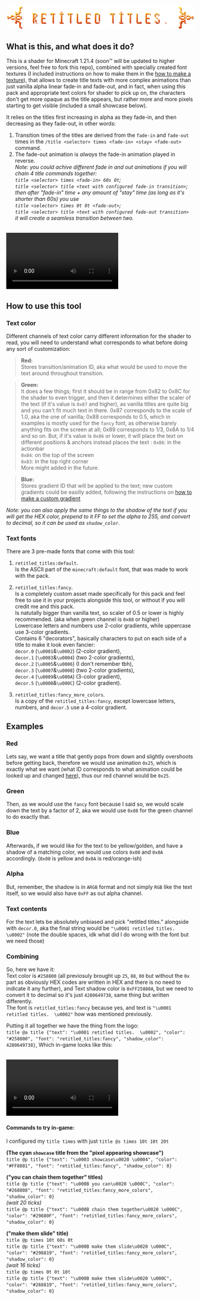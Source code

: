 <img src="showcase/logo.png">


## What is this, and what does it do?

This is a shader for Minecraft 1.21.4 (soon™ will be updated to higher versions, feel free to fork this repo), combined with specially created font textures (I included instructions on how to make them in the [how to make a texture](./how_to_make_a_texture.md)), that allows to create title texts with more complex animations than just vanilla alpha linear fade-in and fade-out, and in fact, when using this pack and appropriate text colors for shader to pick up on, the characters don't get more opaque as the title appears, but rather more and more pixels starting to get visible (included a small showcase below).

It relies on the titles first increasing in alpha as they fade-in, and then decreasing as they fade-out, in other words:
1. Transition times of the titles are derived from the `fade-in` and `fade-out` times in the `/title <selector> times <fade-in> <stay> <fade-out>` command.
2. The fade-out animation is _always_ the fade-in animation played in reverse.<br>
  _Note: you could achive different fade in and out animations if you will chain 4 title commands together:  
  `title <selector> times <fade-in> 60s 0t`;  
  `title <selector> title <text with configured fade-in transition>`;  
  then after "fade-in" time + any amount of "stay" time (as long as it's shorter than 60s) you use  
  `title <selector> times 0t 0t <fade-out>`;  
  `title <selector> title <text with configured fade-out transition>`  
  it will create a seamless transition between two._


<br>
<video controls>
<source src="showcase/pixel_appearing_showcase.mp4" type="video/mp4">
Your browser does not support the video tag.
</video>


## How to use this tool

### Text color

Different channels of text color carry different information for the shader to read, you will need to understand what corresponds to what before doing any sort of customization:
> **Red:**  
  Stores transition/animation ID, aka what would be used to move the text around throughout transition.

> **Green:**  
  It does a few things; first it should be in range from 0x82 to 0x8C for the shader to even trigger, and then it determines either the scaler of the text (if it's value is `0x87` and higher), as vanilla titles are quite big and you can't fit much text in there. 0x87 corresponds to the scale of 1.0, aka the one of vanilla; 0x88 corresponds to 0.5, which in examples is mostly used for the `fancy` font, as otherwise barely anything fits on the screen at all; 0x89 corresponds to 1/3, 0x8A to 1/4 and so on.
  But, if it's value is `0x86` or lower, it will place the text on different positions & anchors instead places the text :
  `0x86`: in the actionbar  
  `0x84`: on the top of the screen  
  `0x83`: in the top right corner  
  More might added in the future.

> **Blue:**  
  Stores gradient ID that will be applied to the text; new custom gradients could be easilly added, following the instructions on [how to make a custom gradient](./how_to_make_a_gradient.md)

_Note: you can also apply the same things to the shadow of the text if you will get the HEX color, prepend to it FF to set the alpha to 255, and convert to decimal, so it can be used as `shadow_color`_.

### Text fonts

There are 3 pre-made fonts that come with this tool:
1. `retitled_titles:default`.  
Is the ASCII part of the `minecraft:default` font, that was made to work with the pack.  

2. `retitled_titles:fancy`.  
Is a completely custom asset made specifically for this pack and feel free to use it in your projects alongside this tool, or without if you will credit me and this pack.  
Is natutally bigger than vanilla text, so scaler of 0.5 or lower is highly recommended. (aka when green channel is `0x88` or higher)  
Lowercase letters and numbers use 2-color gradients, while uppercase use 3-color gradients.  
Contains 6 "decorators", basically characters to put on each side of a title to make it look even fancier:  
`decor.0` (`\u0001`&`\u0002`) (2-color gradient),  
`decor.1` (`\u0003`&`\u0004`) (two 2-color gradients),  
`decor.2` (`\u0005`&`\u0006`) (I don't remember tbh),  
`decor.3` (`\u0007`&`\u0008`) (two 2-color gradients),  
`decor.4` (`\u0009`&`\u000A`) (3-color gradient),  
`decor.5` (`\u000B`&`\u000C`) (2-color gradient).  

3. `retitled_titles:fancy_more_colors`.  
Is a copy of the `retitled_titles:fancy`, except lowercase letters, numbers, and `decor.5` use a 4-color gradient.

## Examples

### Red

Lets say, we want a title that gently pops from down and slightly overshoots before getting back, therefore we would use animation `0x25`, which is exactly what we want (what ID corresponds to what animation could be looked up and changed [here](assets\retitled_titles\shaders\include\configured_transitions.glsl)), thus our red channel would be `0x25`.

### Green

Then, as we would use the `fancy` font because I said so, we would scale down the text by a factor of 2, aka we would use `0x88` for the green channel to do exactly that.

### Blue

Afterwards, if we would like for the text to be yellow/golden, and have a shadow of a matching color, we would use colors `0x00` and `0x0A` accordingly. (`0x00` is yellow and `0x0A` is red/orange-ish)

### Alpha

But, remember, the shadow is in `ARGB` format and not simply `RGB` like the text itself, so we would also have `0xFF` as out alpha channel.

### Text contents

For the text lets be absolutely unbiased and pick "retitled titles." alongside with `decor.0`, aka the final string would be `"\u0001 retitled titles.  \u0002"` (note the double spaces, idk what did I do wrong with the font but we need those)

### Combining

So, here we have it:  
Text color is `#258800` (all previosuly brought up `25`, `88`, `00` but without the `0x` part as obviously HEX codes are written in HEX and there is no need to indicate it any further), and Text shadow color is `0xFF25880A`, but we need to convert it to decimal so it's just `4280649738`, same thing but written differently.  
The font is `retitled_titles:fancy` because yes, and text is `"\u0001 retitled titles.  \u0002"` how was mentioned previously.

Putting it all together we have the thing from the logo:  
`title @a title {"text": "\u0001 retitled titles.  \u0002", "color": "#258800", "font": "retitled_titles:fancy", "shadow_color": 4280649738}`, Which in-game looks like this:

<br>
<video controls>
<source src="showcase/logo.mp4" type="video/mp4">
Your browser does not support the video tag.
</video>

#### Commands to try in-game:

I configured my `title times` with just `title @s times 10t 10t 20t` 

**(The cyan `showcase` title from the "pixel appearing showcase")**  
`title @p title {"text": "\u0003 showcase\u0020 \u0004", "color": "#FF8801", "font": "retitled_titles:fancy", "shadow_color": 0}`

**("you can chain them together" titles)**  
`title @p title {"text": "\u000B you can\u0020 \u000C", "color": "#268808", "font": "retitled_titles:fancy_more_colors", "shadow_color": 0}`  
_(wait 20 ticks)_  
`title @p title {"text": "\u000B chain them together\u0020 \u000C", "color": "#29880F", "font": "retitled_titles:fancy_more_colors", "shadow_color": 0}`

**("make them slide" title)**  
`title @p times 10t 60s 0t`  
`title @p title {"text": "\u000B make them slide\u0020 \u000C", "color": "#298819", "font": "retitled_titles:fancy_more_colors", "shadow_color": 0}`  
_(wait 16 ticks)_  
`title @p times 0t 0t 10t`  
`title @p title {"text": "\u000B make them slide\u0020 \u000C", "color": "#268819", "font": "retitled_titles:fancy_more_colors", "shadow_color": 0}`

